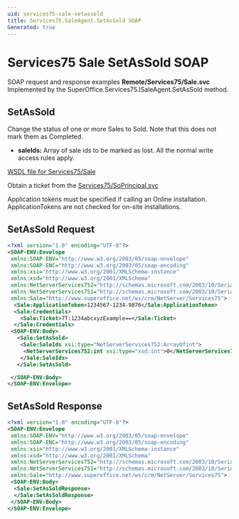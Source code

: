```yaml
---
uid: services75-sale-setassold
title: Services75.SaleAgent.SetAsSold SOAP
Generated: true
---
```


# Services75 Sale SetAsSold SOAP

SOAP request and response examples **Remote/Services75/Sale.svc**
Implemented by the <see cref="M:SuperOffice.Services75.ISaleAgent.SetAsSold">SuperOffice.Services75.ISaleAgent.SetAsSold</see> method.

## SetAsSold

Change the status of one or more Sales to Sold. Note that this does not mark them as Completed.

* **saleIds:** Array of sale ids to be marked as lost. All the normal write access rules apply.



[WSDL file for Services75/Sale](../Services75-Sale.md)

Obtain a ticket from the [Services75/SoPrincipal.svc](../SoPrincipal/index.md)

Application tokens must be specified if calling an Online installation. ApplicationTokens are not checked for on-site installations.

## SetAsSold Request

```xml
<?xml version="1.0" encoding="UTF-8"?>
<SOAP-ENV:Envelope
 xmlns:SOAP-ENV="http://www.w3.org/2003/05/soap-envelope"
 xmlns:SOAP-ENC="http://www.w3.org/2003/05/soap-encoding"
 xmlns:xsi="http://www.w3.org/2001/XMLSchema-instance"
 xmlns:xsd="http://www.w3.org/2001/XMLSchema"
 xmlns:NetServerServices752="http://schemas.microsoft.com/2003/10/Serialization/Arrays"
 xmlns:NetServerServices751="http://schemas.microsoft.com/2003/10/Serialization/"
 xmlns:Sale="http://www.superoffice.net/ws/crm/NetServer/Services75">
  <Sale:ApplicationToken>1234567-1234-9876</Sale:ApplicationToken>
  <Sale:Credentials>
    <Sale:Ticket>7T:1234abcxyzExample==</Sale:Ticket>
  </Sale:Credentials>
 <SOAP-ENV:Body>
   <Sale:SetAsSold>
    <Sale:SaleIds xsi:type="NetServerServices752:ArrayOfint">
     <NetServerServices752:int xsi:type="xsd:int">0</NetServerServices752:int>
    </Sale:SaleIds>
   </Sale:SetAsSold>

 </SOAP-ENV:Body>
</SOAP-ENV:Envelope>

```


## SetAsSold Response

```xml
<?xml version="1.0" encoding="UTF-8"?>
<SOAP-ENV:Envelope
 xmlns:SOAP-ENV="http://www.w3.org/2003/05/soap-envelope"
 xmlns:SOAP-ENC="http://www.w3.org/2003/05/soap-encoding"
 xmlns:xsi="http://www.w3.org/2001/XMLSchema-instance"
 xmlns:xsd="http://www.w3.org/2001/XMLSchema"
 xmlns:NetServerServices752="http://schemas.microsoft.com/2003/10/Serialization/Arrays"
 xmlns:NetServerServices751="http://schemas.microsoft.com/2003/10/Serialization/"
 xmlns:Sale="http://www.superoffice.net/ws/crm/NetServer/Services75">
 <SOAP-ENV:Body>
  <Sale:SetAsSoldResponse>
  </Sale:SetAsSoldResponse>
 </SOAP-ENV:Body>
</SOAP-ENV:Envelope>

```

